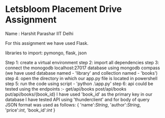 # Letsbloom Placement Drive Assignment

Name : Harshit Parashar 
IIT Delhi

For this assignment we have used Flask.

libraries to import: pymongo, flask, json

Step 1: create a virtual environment 
step 2: import all dependencies
step 3: connect the monogodb localhost:27017 database using mongodb compass (we have used database named - 'library' and collection named - 'books')
step 4: open the directory in which our app.py file is located in powershell
step 5: run the code using script - 'python .\app.py'
step 6: api could be tested using the endpoints :-
        get/api/books
        post/api/books
        put/api/books/{book_id}
I have used 'book_id' as the primary key in our database
I have tested API using 'thunderclient' and for body of query JSON format was used as follows:
  {
               'name':_String_,
               'author':_String_,
               'price':_int_,
               'book_id':_int_
  }

